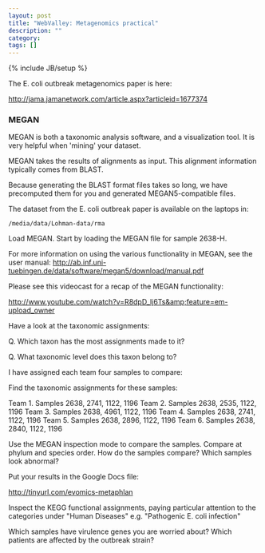 ```yaml
---
layout: post
title: "WebValley: Metagenomics practical"
description: ""
category: 
tags: []
---
```

{% include JB/setup %}

The E. coli outbreak metagenomics paper is here:

<http://jama.jamanetwork.com/article.aspx?articleid=1677374>

### MEGAN

MEGAN is both a taxonomic analysis software, and a visualization tool. It is very helpful when 'mining' your dataset.

MEGAN takes the results of alignments as input. This alignment information typically comes from BLAST.

Because generating the BLAST format files takes so long, we have precomputed them for you and generated MEGAN5-compatible files.

The dataset from the E. coli outbreak paper is available on the laptops in:

	/media/data/Lohman-data/rma

Load MEGAN. Start by loading the MEGAN file for sample 2638-H.

For more information on using the various functionality in MEGAN, see the user manual: <http://ab.inf.uni-tuebingen.de/data/software/megan5/download/manual.pdf>

Please see this videocast for a recap of the MEGAN functionality:

<http://www.youtube.com/watch?v=R8dpD_lj6Ts&amp;feature=em-upload_owner>

Have a look at the taxonomic assignments:

Q. Which taxon has the most assignments made to it?

Q. What taxonomic level does this taxon belong to?

I have assigned each team four samples to compare:

Find the taxonomic assignments for these samples:

Team 1. Samples 2638, 2741, 1122, 1196
Team 2. Samples 2638, 2535, 1122, 1196
Team 3. Samples 2638, 4961, 1122, 1196
Team 4. Samples 2638, 2741, 1122, 1196
Team 5. Samples 2638, 2896, 1122, 1196
Team 6. Samples 2638, 2840, 1122, 1196

Use the MEGAN inspection mode to compare the samples. Compare at phylum and species order. How do the samples compare? Which samples look abnormal?

Put your results in the Google Docs file:

<http://tinyurl.com/evomics-metaphlan>

Inspect the KEGG functional assignments, paying particular attention to the categories under "Human Diseases" e.g. "Pathogenic E. coli infection"

Which samples have virulence genes you are worried about? Which patients are affected by the outbreak strain?


